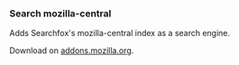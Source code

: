 ### Search mozilla-central
Adds Searchfox's mozilla-central index as a search engine.

Download on [addons.mozilla.org](https://addons.mozilla.org/firefox/addon/searchfox-search-engine/).
